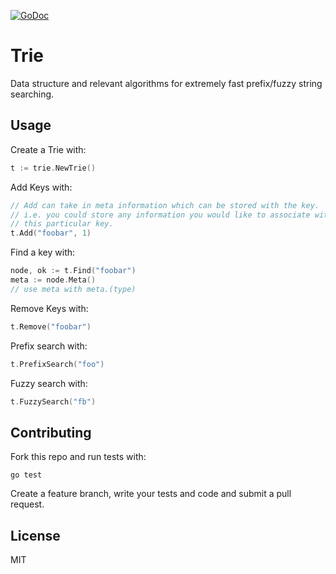 [![GoDoc](https://godoc.org/github.com/derekparker/trie?status.svg)](https://godoc.org/github.com/derekparker/trie)

# Trie
Data structure and relevant algorithms for extremely fast prefix/fuzzy string searching.

## Usage

Create a Trie with:

```Go
t := trie.NewTrie()
```

Add Keys with:

```Go
// Add can take in meta information which can be stored with the key.
// i.e. you could store any information you would like to associate with
// this particular key.
t.Add("foobar", 1)
```

Find a key with:

```Go
node, ok := t.Find("foobar")
meta := node.Meta()
// use meta with meta.(type)
```

Remove Keys with:

```Go
t.Remove("foobar")
```

Prefix search with:

```Go
t.PrefixSearch("foo")
```

Fuzzy search with:

```Go
t.FuzzySearch("fb")
```

## Contributing
Fork this repo and run tests with:

	go test

Create a feature branch, write your tests and code and submit a pull request.

## License
MIT
